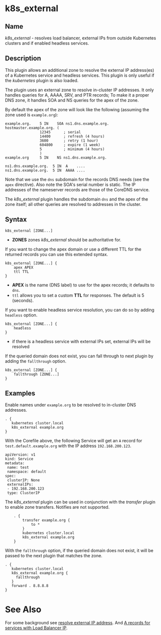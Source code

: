# k8s_external

## Name

*k8s_external* - resolves load balancer, external IPs from outside Kubernetes clusters and if enabled headless services.

## Description

This plugin allows an additional zone to resolve the external IP address(es) of a Kubernetes
service and headless services. This plugin is only useful if the *kubernetes* plugin is also loaded.

The plugin uses an external zone to resolve in-cluster IP addresses. It only handles queries for A,
AAAA, SRV, and PTR records; To make it a proper DNS zone, it handles SOA and NS queries for the apex of the zone.

By default the apex of the zone will look like the following (assuming the zone used is `example.org`):

~~~ dns
example.org.	5 IN	SOA ns1.dns.example.org. hostmaster.example.org. (
				12345      ; serial
				14400      ; refresh (4 hours)
				3600       ; retry (1 hour)
				604800     ; expire (1 week)
				5          ; minimum (4 hours)
				)
example.org		5 IN	NS ns1.dns.example.org.

ns1.dns.example.org.  5 IN  A    ....
ns1.dns.example.org.  5 IN  AAAA ....
~~~

Note that we use the `dns` subdomain for the records DNS needs (see the `apex` directive). Also
note the SOA's serial number is static. The IP addresses of the nameserver records are those of the
CoreDNS service.

The *k8s_external* plugin handles the subdomain `dns` and the apex of the zone itself; all other
queries are resolved to addresses in the cluster.

## Syntax

~~~
k8s_external [ZONE...]
~~~

* **ZONES** zones *k8s_external* should be authoritative for.

If you want to change the apex domain or use a different TTL for the returned records you can use
this extended syntax.

~~~
k8s_external [ZONE...] {
    apex APEX
    ttl TTL
}
~~~

* **APEX** is the name (DNS label) to use for the apex records; it defaults to `dns`.
* `ttl` allows you to set a custom **TTL** for responses. The default is 5 (seconds).

If you want to enable headless service resolution, you can do so by adding `headless` option.

~~~
k8s_external [ZONE...] {
    headless
}
~~~

* if there is a headless service with external IPs set, external IPs will be resolved

If the queried domain does not exist, you can fall through to next plugin by adding the `fallthrough` option.

~~~
k8s_external [ZONE...] {
    fallthrough [ZONE...]
}
~~~

## Examples

Enable names under `example.org` to be resolved to in-cluster DNS addresses.

~~~
. {
   kubernetes cluster.local
   k8s_external example.org
}
~~~

With the Corefile above, the following Service will get an `A` record for `test.default.example.org` with the IP address `192.168.200.123`.

~~~
apiVersion: v1
kind: Service
metadata:
 name: test
 namespace: default
spec:
 clusterIP: None
 externalIPs:
 - 192.168.200.123
 type: ClusterIP
~~~

The *k8s_external* plugin can be used in conjunction with the *transfer* plugin to enable
zone transfers.  Notifies are not supported.

 ~~~
     . {
         transfer example.org {
             to *
         }
         kubernetes cluster.local
         k8s_external example.org
     }
 ~~~

With the `fallthrough` option, if the queried domain does not exist, it will be passed to the next plugin that matches the zone.

~~~
. {
   kubernetes cluster.local
   k8s_external example.org {
     fallthrough
   }
   forward . 8.8.8.8
}
~~~

# See Also

For some background see [resolve external IP address](https://github.com/kubernetes/dns/issues/242).
And [A records for services with Load Balancer IP](https://github.com/bhaswanth88/coredns/issues/1851).


